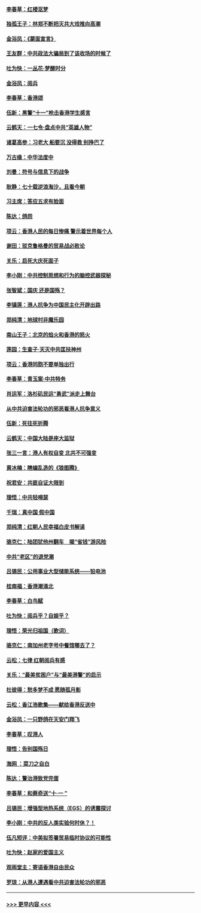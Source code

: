 #### [李春草：红楼沤梦](../pages/nsc993/n11569673.md?t=10052155) 
#### [独孤王子：林郑不断把灭共大戏推向高潮](../pages/nsc993/n11569381.md?t=10052155) 
#### [金浴凤：《蒙面宣言》](../pages/nsc993/n11569368.md?t=10052155) 
#### [王友群：中共政法大骗局到了该收场的时候了](../pages/nsc993/n11568940.md?t=10052155) 
#### [吐为快：一丛花‧梦醒时分](../pages/nsc993/n11567491.md?t=10052155) 
#### [金浴凤：阅兵](../pages/nsc993/n11567454.md?t=10052155) 
#### [李春草：香港颂](../pages/nsc993/n11567444.md?t=10052155) 
#### [伍新：黑警“十一”枪击香港学生感言](../pages/nsc993/n11567426.md?t=10052155) 
#### [云鹤天：一七令‧盘点中共“英雄人物”](../pages/nsc993/n11567091.md?t=10052155) 
#### [诸葛高参：习老大 船要沉 没得救 别挣巴了](../pages/nsc993/n11566976.md?t=10052155) 
#### [万古缘：中华法度中](../pages/nsc993/n11566726.md?t=10052155) 
#### [刘曼：符号与信息下的战争](../pages/nsc993/n11564655.md?t=10052155) 
#### [耿静：七十载逆浪淘沙，且看今朝](../pages/nsc993/n11564520.md?t=10052155) 
#### [习主席：答应五求有脸面](../pages/nsc993/n11563953.md?t=10052155) 
#### [陈达：鸽怨](../pages/nsc993/n11561879.md?t=10052155) 
#### [项云：香港人民的每日惨痛  警示着世界每个人](../pages/nsc993/n11559273.md?t=10052155) 
#### [谢田：驳克鲁格曼的贸易战必败论](../pages/nsc993/n11555840.md?t=10052155) 
#### [关乐：启死大庆死面子](../pages/nsc993/n11556823.md?t=10052155) 
#### [李小刚：中共控制思想和行为的脑控武器探秘](../pages/nsc993/n11556776.md?t=10052155) 
#### [张智斌：国庆  还是国殇？](../pages/nsc993/n11556617.md?t=10052155) 
#### [李镇莲：港人抗争为中国民主化开辟出路](../pages/nsc993/n11556570.md?t=10052155) 
#### [郑纯清：地球村非魔乐园](../pages/nsc993/n11555415.md?t=10052155) 
#### [南山王子：北京的焰火和香港的怒火](../pages/nsc993/n11555318.md?t=10052155) 
#### [莲园：生查子·天灭中共匡扶神州](../pages/nsc993/n11555302.md?t=10052155) 
#### [项云：香港同胞不要单独出行](../pages/nsc993/n11555276.md?t=10052155) 
#### [李春草：青玉案‧中共特务](../pages/nsc993/n11552356.md?t=10052155) 
#### [肖运军：洛杉矶民运“勇武”派走上舞台](../pages/nsc993/n11551595.md?t=10052155) 
#### [从中共迫害法轮功的邪恶看港人抗争意义](../pages/nsc993/n11540858.md?t=10052155) 
#### [伍新：死往死折腾](../pages/nsc993/n11550174.md?t=10052155) 
#### [云鹤天：中国大陆是座大监狱](../pages/nsc993/n11550155.md?t=10052155) 
#### [张三一言：港人有权自变 北共不可强变](../pages/nsc993/n11550132.md?t=10052155) 
#### [黄冰楠：瞎编乱造的《狼图腾》](../pages/nsc993/n11550082.md?t=10052155) 
#### [祝君安：共匪自证大限到](../pages/nsc993/n11550041.md?t=10052155) 
#### [理悟：中共轻嘚瑟](../pages/nsc993/n11547978.md?t=10052155) 
#### [千瑞：真中国 假中国](../pages/nsc993/n11547865.md?t=10052155) 
#### [郑纯清：红朝人民幸福白皮书解读](../pages/nsc993/n11547499.md?t=10052155) 
#### [骆克仁：陆团犹他州翻车　揭“省钱”游风险](../pages/nsc993/n11546977.md?t=10052155) 
#### [中共“老区”的退党潮](../pages/nsc993/n11545995.md?t=10052155) 
#### [吕锡民：公用事业大型储能系统——铅电池](../pages/nsc993/n11545701.md?t=10052155) 
#### [桂南福：香港潮涌北](../pages/nsc993/n11545682.md?t=10052155) 
#### [李春草：白鸟赋](../pages/nsc993/n11545663.md?t=10052155) 
#### [吐为快：阅兵乎？自娱乎？](../pages/nsc993/n11545625.md?t=10052155) 
#### [理悟：荣光归祖国（歌词）](../pages/nsc993/n11545616.md?t=10052155) 
#### [骆克仁：南加州老字号中餐馆哪去了？](../pages/nsc993/n11545120.md?t=10052155) 
#### [云松：七律 红朝阅兵有感](../pages/nsc993/n11542394.md?t=10052155) 
#### [关乐：“最美贫困户”与“最美港警”的启示](../pages/nsc993/n11542252.md?t=10052155) 
#### [杜彼得：愁多梦不成 愿随孤月影](../pages/nsc993/n11540296.md?t=10052155) 
#### [云松：香江浩歌集——献给香港反送中](../pages/nsc993/n11540149.md?t=10052155) 
#### [金浴凤：一只野鸽在天安门翔飞](../pages/nsc993/n11540280.md?t=10052155) 
#### [李春草：叹港人](../pages/nsc993/n11540119.md?t=10052155) 
#### [理悟：告别国殇日](../pages/nsc993/n11539610.md?t=10052155) 
#### [海网 ：菜刀之自白](../pages/nsc993/n11539597.md?t=10052155) 
#### [陈达：警治港致党完蛋](../pages/nsc993/n11538127.md?t=10052155) 
#### [李春草：和蔡奇送“十·一 ”](../pages/nsc993/n11537810.md?t=10052155) 
#### [吕锡民：增强型地热系统（EGS）的诱震探讨](../pages/nsc993/n11537765.md?t=10052155) 
#### [李小刚：中共的反人类实验何时休？！](../pages/nsc993/n11537669.md?t=10052155) 
#### [伍凡短评：中美拟签署贸易临时协议的可能性](../pages/nsc993/n11536773.md?t=10052155) 
#### [吐为快：赵家的爱国主义](../pages/nsc993/n11536750.md?t=10052155) 
#### [观雨堂主：寄语香港自由民众](../pages/nsc993/n11536735.md?t=10052155) 
#### [罗琼：从港人遭遇看中共迫害法轮功的邪恶](../pages/nsc993/n11507862.md?t=10052155) 

----
#### [ >>> 更早内容 <<< ](../indexes/nsc993-earlier.md)
